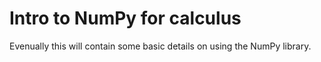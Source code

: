 # Intro to NumPy for calculus

Evenually this will contain some basic details on using the NumPy library.
